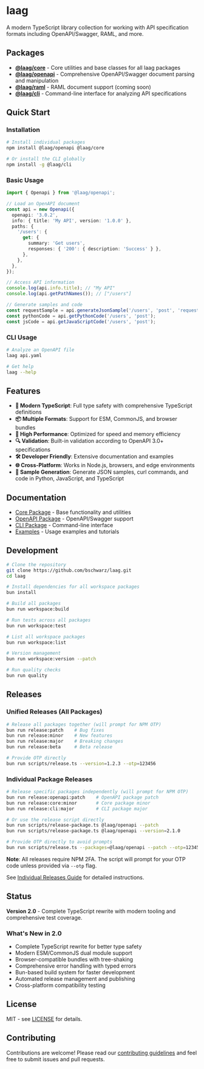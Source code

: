 # laag

A modern TypeScript library collection for working with API specification formats including OpenAPI/Swagger, RAML, and more.

## Packages

- **[@laag/core](packages/core/)** - Core utilities and base classes for all laag packages
- **[@laag/openapi](packages/openapi/)** - Comprehensive OpenAPI/Swagger document parsing and manipulation
- **[@laag/raml](packages/raml/)** - RAML document support (coming soon)
- **[@laag/cli](packages/cli/)** - Command-line interface for analyzing API specifications

## Quick Start

### Installation

```bash
# Install individual packages
npm install @laag/openapi @laag/core

# Or install the CLI globally
npm install -g @laag/cli
```

### Basic Usage

```typescript
import { Openapi } from '@laag/openapi';

// Load an OpenAPI document
const api = new Openapi({
  openapi: '3.0.2',
  info: { title: 'My API', version: '1.0.0' },
  paths: {
    '/users': {
      get: {
        summary: 'Get users',
        responses: { '200': { description: 'Success' } },
      },
    },
  },
});

// Access API information
console.log(api.info.title); // "My API"
console.log(api.getPathNames()); // ["/users"]

// Generate samples and code
const requestSample = api.generateJsonSample('/users', 'post', 'request');
const pythonCode = api.getPythonCode('/users', 'post');
const jsCode = api.getJavaScriptCode('/users', 'post');
```

### CLI Usage

```bash
# Analyze an OpenAPI file
laag api.yaml

# Get help
laag --help
```

## Features

- **🔧 Modern TypeScript**: Full type safety with comprehensive TypeScript definitions
- **📦 Multiple Formats**: Support for ESM, CommonJS, and browser bundles
- **🚀 High Performance**: Optimized for speed and memory efficiency
- **🔍 Validation**: Built-in validation according to OpenAPI 3.0+ specifications
- **🛠️ Developer Friendly**: Extensive documentation and examples
- **🌐 Cross-Platform**: Works in Node.js, browsers, and edge environments
- **🎯 Sample Generation**: Generate JSON samples, curl commands, and code in Python, JavaScript, and TypeScript

## Documentation

- [Core Package](packages/core/README.md) - Base functionality and utilities
- [OpenAPI Package](packages/openapi/README.md) - OpenAPI/Swagger support
- [CLI Package](packages/cli/README.md) - Command-line interface
- [Examples](examples/) - Usage examples and tutorials

## Development

```bash
# Clone the repository
git clone https://github.com/bschwarz/laag.git
cd laag

# Install dependencies for all workspace packages
bun install

# Build all packages
bun run workspace:build

# Run tests across all packages
bun run workspace:test

# List all workspace packages
bun run workspace:list

# Version management
bun run workspace:version --patch

# Run quality checks
bun run quality
```

## Releases

### Unified Releases (All Packages)

```bash
# Release all packages together (will prompt for NPM OTP)
bun run release:patch    # Bug fixes
bun run release:minor    # New features
bun run release:major    # Breaking changes
bun run release:beta     # Beta release

# Provide OTP directly
bun run scripts/release.ts --version=1.2.3 --otp=123456
```

### Individual Package Releases

```bash
# Release specific packages independently (will prompt for NPM OTP)
bun run release:openapi:patch    # OpenAPI package patch
bun run release:core:minor       # Core package minor
bun run release:cli:major        # CLI package major

# Or use the release script directly
bun run scripts/release-package.ts @laag/openapi --patch
bun run scripts/release-package.ts @laag/openapi --version=2.1.0

# Provide OTP directly to avoid prompts
bun run scripts/release.ts --packages=@laag/openapi --patch --otp=123456
```

**Note**: All releases require NPM 2FA. The script will prompt for your OTP code unless provided via `--otp` flag.

See [Individual Releases Guide](docs/INDIVIDUAL_RELEASES.md) for detailed instructions.

## Status

**Version 2.0** - Complete TypeScript rewrite with modern tooling and comprehensive test coverage.

### What's New in 2.0

- Complete TypeScript rewrite for better type safety
- Modern ESM/CommonJS dual module support
- Browser-compatible bundles with tree-shaking
- Comprehensive error handling with typed errors
- Bun-based build system for faster development
- Automated release management and publishing
- Cross-platform compatibility testing

## License

MIT - see [LICENSE](LICENSE) for details.

## Contributing

Contributions are welcome! Please read our [contributing guidelines](CONTRIBUTING.md) and feel free to submit issues and pull requests.
